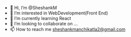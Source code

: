 - 👋 Hi, I’m @SheshankM
- 👀 I’m interested in WebDevelopment(Front End)
- 🌱 I’m currently learning React
- 💞️ I’m looking to collaborate on ...
- 📫 How to reach me sheshankmanchikatla2@gmail.com

<!---
SheshankM/SheshankM is a ✨ special ✨ repository because its `README.md` (this file) appears on your GitHub profile.
You can click the Preview link to take a look at your changes.
--->
